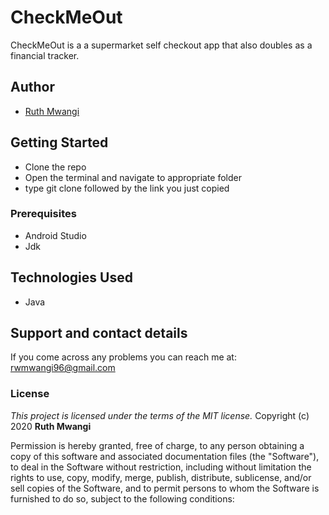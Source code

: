 # CheckMeOut

CheckMeOut is a a supermarket self checkout app that also doubles as a financial tracker.

## Author
- [Ruth Mwangi](https://github.com/Ruth-Mwangi)

## Getting Started

* Clone the repo
* Open the terminal and navigate to appropriate folder
* type git clone followed by the link you just copied

### Prerequisites

* Android Studio
* Jdk

## Technologies Used
* Java


## Support and contact details
If you come across any problems you can reach me at: rwmwangi96@gmail.com

### License
*This project is licensed under the terms of the MIT license.*
Copyright (c) 2020 **Ruth Mwangi**

Permission is hereby granted, free of charge, to any person obtaining a copy
of this software and associated documentation files (the "Software"), to deal
in the Software without restriction, including without limitation the rights
to use, copy, modify, merge, publish, distribute, sublicense, and/or sell
copies of the Software, and to permit persons to whom the Software is
furnished to do so, subject to the following conditions:
